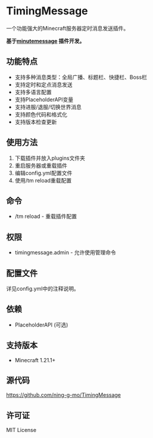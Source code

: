 # TimingMessage

一个功能强大的Minecraft服务器定时消息发送插件。

**基于[minutemessage](https://github.com/ning-g-mo/MinuteMessage) 插件开发。**
## 功能特点

- 支持多种消息类型：全局广播、标题栏、快捷栏、Boss栏
- 支持定时和定点消息发送
- 支持多语言配置
- 支持PlaceholderAPI变量
- 支持进服/退服/切换世界消息
- 支持颜色代码和格式化
- 支持版本检查更新

## 使用方法

1. 下载插件并放入plugins文件夹
2. 重启服务器或重载插件
3. 编辑config.yml配置文件
4. 使用/tm reload重载配置

## 命令

- /tm reload - 重载插件配置

## 权限

- timingmessage.admin - 允许使用管理命令

## 配置文件

详见config.yml中的注释说明。

## 依赖

- PlaceholderAPI (可选)

## 支持版本

- Minecraft 1.21.1+

## 源代码

https://github.com/ning-g-mo/TimingMessage

## 许可证

MIT License